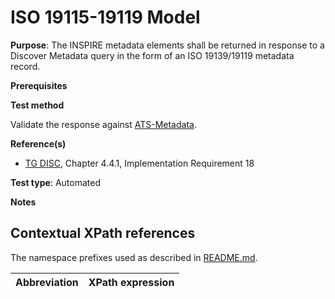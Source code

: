 # ISO 19115-19119 Model

**Purpose**: The INSPIRE metadata elements shall be returned in response to a Discover Metadata query in the form of an ISO 19139/19119 metadata record.

**Prerequisites**


**Test method**

Validate the response against [ATS-Metadata](https://github.com/inspire-eu-validation/ats-metadata).

**Reference(s)**

* [TG DISC](README.md#ref_TG_DISC), Chapter 4.4.1, Implementation Requirement 18

**Test type**: Automated

**Notes**

## Contextual XPath references

The namespace prefixes used as described in [README.md](README.md#namespaces).

Abbreviation                                               |  XPath expression
---------------------------------------------------------- | -------------------------------------------------------------------------
